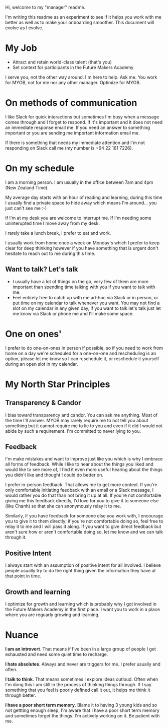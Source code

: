 Hi, welcome to my "manager" readme. 

I'm writing this readme as an experiment to see if it helps you work with me better as well as to make your onboarding smoother. This document will evolve as I evolve.

# My Job

- Attract and retain world-class talent (that's you)  
- Set context for participants in the Future Makers Academy

I serve you, not the other way around. I'm here to help. Ask me. You work for MYOB, not for me nor any other manager. Optimize for MYOB. 

# On methods of communication 

I like Slack for quick interactions but sometimes I'm busy when a message comes through and I forget to respond. If it's important and it does not need an immediate response email me. If you need an answer to something important or you are sending me important information email me. 

If there is something that needs my immediate attention and I'm not responding on Slack call me (my number is +64 22 161 7226).

# On my schedule 

I am a morning person.  I am usually in the office between 7am and 4pm (New Zealand Time). 

My average day starts with an hour of reading and learning, during this time I usually find a private space to hide away which means I'm around... you just can't see me :-)

If I'm at my desk you are welcome to interrupt me. If I'm needing some uninterupted time I move away from my desk.

I rarely take a lunch break, I prefer to eat and work.

I usually work from home once a week on Monday's which I prefer to keep clear for deep thinking however if you have something that is urgent don't hesitate to reach out to me during this time.

##  Want to talk? Let's talk

- I usually have a lot of things on the go, very few of them are more important than spending time talking with you if you want to talk with me.
- Feel entirely free to catch up with me ad-hoc via Slack or in person, or put time on my calendar to talk whenever you want. You may not find a slot on my calendar in any given day, if you want to talk let's talk just let me know via Slack or phone me and I'll make some space.  

# One on ones'

I prefer to do one-on-ones in person if possible, so if you need to work from home on a day we're scheduled for a one-on-one and rescheduling is an option, please let me know so I can reschedule it, or reschedule it yourself during an open slot in my calendar.

# My North Star Principles

## Transparency & Candor 

I bias toward transparency and candor. You can ask me anything. Most of the time I'll answer. MYOB may rarely require me to not tell you about something but it cannot require me to lie to you and even if it did I would not abide by such a requirement. I'm committed to never lying to you.

## Feedback

I'm make mistakes and want to improve just like you which is why I embrace all forms of feedback. While I like to hear about the things you liked and would like to see more of, I find it even more useful hearing about the things you didn't like and thought I could do better on.

I prefer in-person feedback. That allows me to get more context. If you're only comfortable initiating feedback with an email or a Slack message, I would rather you do that than not bring it up at all. If you're not comfortable giving me this feedback directly, I'd love for you to give it to someone else (like Chanh) so that she can anonymously relay it to me. 

Similarly, if you have feedback for someone else you work with, I encourage you to give it to them directly; if you're not comfortable doing so, feel free to relay it to me and I will pass it along. If you want to give direct feedback but aren't sure how or aren't comfortable doing so, let me know and we can talk through it.

## Positive Intent

I always start with an assumption of positive intent for all involved. I believe people usually try to do the right thing given the information they have at that point in time.

## Growth and learning

I optimize for growth and learning which is probably why I got involved in the Future Makers Academy in the first place. I want you to work in a place where you are reguarly growing and learning.

# Nuance 

**I am an introvert**. That means if I've been in a large group of people I get exhausted and need some quiet time to recharge.

**I hate absolutes**. Always and never are triggers for me. I prefer usually and often.

**I talk to think**. That means sometimes I explore ideas outloud. Often when I'm dong this I am still in the process of thinking things through. If I say something that you feel is poorly defined call it out, it helps me think it through better.

**I have a poor short term memory**. Blame it to having 3 young kids and so not gettting enough sleep, I'm aware that I have a poor short term memory and sometimes forget the things. I'm actively working on it. Be patient with me. 
